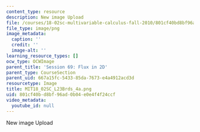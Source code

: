 ```yaml
---
content_type: resource
description: New image Upload
file: /courses/18-02sc-multivariable-calculus-fall-2010/801cf40bd8bf96ad0b04e0e4f4f24ccf_MIT18_02SC_L23Brds_4a.png
file_type: image/png
image_metadata:
  caption: ''
  credit: ''
  image-alt: ''
learning_resource_types: []
ocw_type: OCWImage
parent_title: 'Session 69: Flux in 2D'
parent_type: CourseSection
parent_uid: 667a15fc-5433-85da-7673-e4a4912acd3d
resourcetype: Image
title: MIT18_02SC_L23Brds_4a.png
uid: 801cf40b-d8bf-96ad-0b04-e0e4f4f24ccf
video_metadata:
  youtube_id: null
---
```

New image Upload


